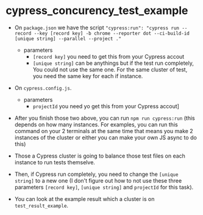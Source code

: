# cypress_concurency_test_example

- On `package.json` we have the script `"cypress:run": "cypress run --record --key [record key] -b chrome --reporter dot --ci-build-id [unique string] --parallel --project ."`
  - parameters
    - `[record key]` you need to get this from your Cypress accout
    - `[unique string]` can be anythings but if the test run completely, You could not use the same one. For the same cluster of test, you need the same key for each if instance.

- On `cypress.config.js`.
  - parameters
    - `projectId` you need yo get this from your Cypress accout]

- After you finish those two above, you can run `npm run cypress:run` (this depends on how many instances. For examples, you can run this command on your 2 terminals at the same time that means you make 2 instances of the cluster or either you can make your own JS async to do this)

- Those a Cypress cluster is going to balance those test files on each instance to run tests themselve.
  
- Then, if Cypress run completely, you need to change the `[unique string]` to a new one (I don't figure out how to not use these three parameters `[record key]`, `[unique string]` and `projectId` for this task).

- You can look at the example result which a cluster is on `test_result_example`.